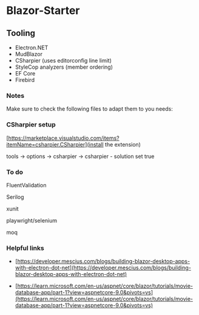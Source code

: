 # Blazor-Starter

## Tooling

- Electron.NET
- MudBlazor
- CSharpier (uses editorconfig line limit)
- StyleCop analyzers (member ordering)
- EF Core
- Firebird

### Notes

Make sure to check the following files to adapt them to you needs:

### CSharpier setup

[https://marketplace.visualstudio.com/items?itemName=csharpier.CSharpier](install the extension)

tools -> options -> csharpier -> csharpier - solution set true

### To do

FluentValidation

Serilog

xunit

playwright/selenium

moq

### Helpful links

- [https://developer.mescius.com/blogs/building-blazor-desktop-apps-with-electron-dot-net](https://developer.mescius.com/blogs/building-blazor-desktop-apps-with-electron-dot-net)

- [https://learn.microsoft.com/en-us/aspnet/core/blazor/tutorials/movie-database-app/part-1?view=aspnetcore-9.0&pivots=vs](https://learn.microsoft.com/en-us/aspnet/core/blazor/tutorials/movie-database-app/part-1?view=aspnetcore-9.0&pivots=vs)
